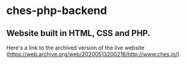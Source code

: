 # ches-php-backend

## Website built in HTML, CSS and PHP.

Here's a link to the archived version of the live website (https://web.archive.org/web/20200513200216/http://www.ches.in/).
